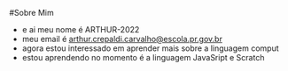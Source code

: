 #Sobre Mim

- e ai meu nome é ARTHUR-2022
- meu email é arthur.crepaldi.carvalho@escola.pr.gov.br
- agora estou interessado em aprender mais sobre a linguagem comput
- estou aprendendo no momento é a linguagem JavaSript e Scratch
